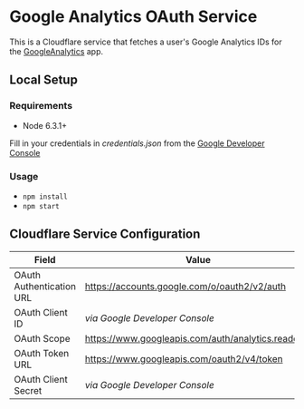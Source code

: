 # Google Analytics OAuth Service

This is a Cloudflare service that fetches a user's Google Analytics IDs for
the [GoogleAnalytics](https://github.com/CloudflareApps/GoogleAnalytics) app.

## Local Setup

### Requirements

- Node 6.3.1+

Fill in your credentials in _credentials.json_ from the
[Google Developer Console](https://console.developers.google.com/apis/credentials)

### Usage

- `npm install`
- `npm start`

## Cloudflare Service Configuration

| Field                    | Value                                              |
|--------------------------|----------------------------------------------------|
| OAuth Authentication URL | https://accounts.google.com/o/oauth2/v2/auth       |
| OAuth Client ID          | _via Google Developer Console_                     |
| OAuth Scope              | https://www.googleapis.com/auth/analytics.readonly |
| OAuth Token URL          | https://www.googleapis.com/oauth2/v4/token         |
| OAuth Client Secret      | _via Google Developer Console_                     |

